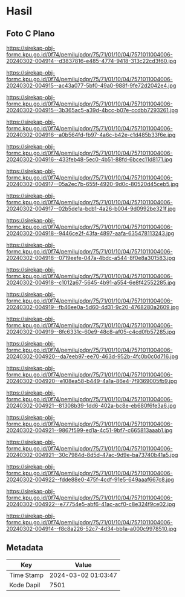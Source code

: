 # Hasil

## Foto C Plano

https://sirekap-obj-formc.kpu.go.id/0f74/pemilu/pdpr/75/71/01/10/04/7571011004006-20240302-004914--d3837816-e485-4774-9418-313c22cd3f60.jpg

https://sirekap-obj-formc.kpu.go.id/0f74/pemilu/pdpr/75/71/01/10/04/7571011004006-20240302-004915--ac43a077-5bf0-49a0-988f-9fe72d2042e4.jpg

https://sirekap-obj-formc.kpu.go.id/0f74/pemilu/pdpr/75/71/01/10/04/7571011004006-20240302-004915--3b365ac5-a39d-4bcc-b07e-ccdbb7293261.jpg

https://sirekap-obj-formc.kpu.go.id/0f74/pemilu/pdpr/75/71/01/10/04/7571011004006-20240302-004916--a0b564fd-fb97-4a6c-b42e-c1d485b33f6e.jpg

https://sirekap-obj-formc.kpu.go.id/0f74/pemilu/pdpr/75/71/01/10/04/7571011004006-20240302-004916--433feb48-5ec0-4b51-88fd-6bcec11d8171.jpg

https://sirekap-obj-formc.kpu.go.id/0f74/pemilu/pdpr/75/71/01/10/04/7571011004006-20240302-004917--05a2ec7b-655f-4920-9d0c-80520d45ceb5.jpg

https://sirekap-obj-formc.kpu.go.id/0f74/pemilu/pdpr/75/71/01/10/04/7571011004006-20240302-004917--02b5de1a-bcb1-4a26-b004-9d0992be321f.jpg

https://sirekap-obj-formc.kpu.go.id/0f74/pemilu/pdpr/75/71/01/10/04/7571011004006-20240302-004918--9446ce2f-43fa-4897-aafa-635478113243.jpg

https://sirekap-obj-formc.kpu.go.id/0f74/pemilu/pdpr/75/71/01/10/04/7571011004006-20240302-004918--0719eefe-047a-4bdc-a544-8f0e8a301583.jpg

https://sirekap-obj-formc.kpu.go.id/0f74/pemilu/pdpr/75/71/01/10/04/7571011004006-20240302-004918--c1012a67-5645-4b91-a554-6e8f42552285.jpg

https://sirekap-obj-formc.kpu.go.id/0f74/pemilu/pdpr/75/71/01/10/04/7571011004006-20240302-004919--fb46ee0a-5d60-4d31-9c20-4768280a2609.jpg

https://sirekap-obj-formc.kpu.go.id/0f74/pemilu/pdpr/75/71/01/10/04/7571011004006-20240302-004919--8fc6331c-60e9-48c8-af05-c4cd0fb57285.jpg

https://sirekap-obj-formc.kpu.go.id/0f74/pemilu/pdpr/75/71/01/10/04/7571011004006-20240302-004920--da7eeb97-ee70-463d-952b-4fc0b0c0d716.jpg

https://sirekap-obj-formc.kpu.go.id/0f74/pemilu/pdpr/75/71/01/10/04/7571011004006-20240302-004920--e108ea58-b449-4a1a-86e4-7f9369005fb9.jpg

https://sirekap-obj-formc.kpu.go.id/0f74/pemilu/pdpr/75/71/01/10/04/7571011004006-20240302-004921--81308b39-1dd6-402a-bc8e-eb680f6fe3a6.jpg

https://sirekap-obj-formc.kpu.go.id/0f74/pemilu/pdpr/75/71/01/10/04/7571011004006-20240302-004921--9867f599-ed1a-4c51-9bf7-c665813aaab1.jpg

https://sirekap-obj-formc.kpu.go.id/0f74/pemilu/pdpr/75/71/01/10/04/7571011004006-20240302-004921--30c7984d-8d5d-47ac-9d9e-ba73740b41a5.jpg

https://sirekap-obj-formc.kpu.go.id/0f74/pemilu/pdpr/75/71/01/10/04/7571011004006-20240302-004922--fdde88e0-475f-4cdf-91e5-649aaaf667c8.jpg

https://sirekap-obj-formc.kpu.go.id/0f74/pemilu/pdpr/75/71/01/10/04/7571011004006-20240302-004922--e77754e5-abf6-41ac-acf0-c8e324f9ce02.jpg

https://sirekap-obj-formc.kpu.go.id/0f74/pemilu/pdpr/75/71/01/10/04/7571011004006-20240302-004914--f8c8a226-52c7-4d34-bb1a-a000c9978510.jpg


## Metadata

| Key        | Value               |
| ---------- | ------------------- |
| Time Stamp | 2024-03-02 01:03:47 |
| Kode Dapil | 7501                |



